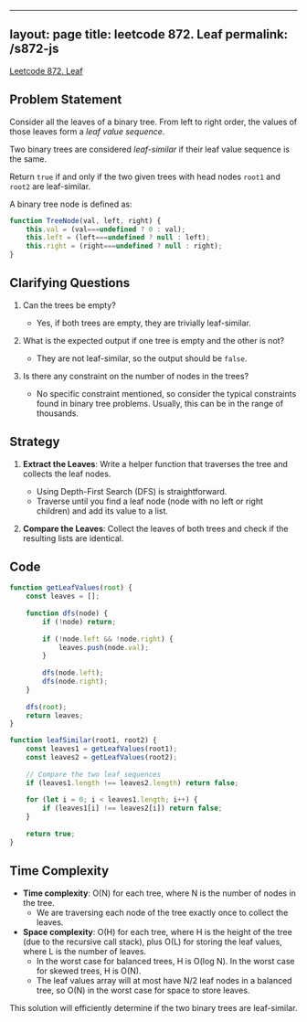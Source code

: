 
---
layout: page
title: leetcode 872. Leaf
permalink: /s872-js
---
[Leetcode 872. Leaf](https://algoadvance.github.io/algoadvance/l872)
## Problem Statement

Consider all the leaves of a binary tree. From left to right order, the values of those leaves form a *leaf value sequence*.

Two binary trees are considered *leaf-similar* if their leaf value sequence is the same.

Return `true` if and only if the two given trees with head nodes `root1` and `root2` are leaf-similar.

A binary tree node is defined as:
```javascript
function TreeNode(val, left, right) {
    this.val = (val===undefined ? 0 : val);
    this.left = (left===undefined ? null : left);
    this.right = (right===undefined ? null : right);
}
```

## Clarifying Questions

1. Can the trees be empty?
   - Yes, if both trees are empty, they are trivially leaf-similar.

2. What is the expected output if one tree is empty and the other is not?
   - They are not leaf-similar, so the output should be `false`.

3. Is there any constraint on the number of nodes in the trees?
   - No specific constraint mentioned, so consider the typical constraints found in binary tree problems. Usually, this can be in the range of thousands.

## Strategy

1. **Extract the Leaves**: Write a helper function that traverses the tree and collects the leaf nodes.
   - Using Depth-First Search (DFS) is straightforward.
   - Traverse until you find a leaf node (node with no left or right children) and add its value to a list.
   
2. **Compare the Leaves**: Collect the leaves of both trees and check if the resulting lists are identical.

## Code

```javascript
function getLeafValues(root) {
    const leaves = [];
    
    function dfs(node) {
        if (!node) return;
      
        if (!node.left && !node.right) {
            leaves.push(node.val);
        }
        
        dfs(node.left);
        dfs(node.right);
    }
    
    dfs(root);
    return leaves;
}

function leafSimilar(root1, root2) {
    const leaves1 = getLeafValues(root1);
    const leaves2 = getLeafValues(root2);
  
    // Compare the two leaf sequences
    if (leaves1.length !== leaves2.length) return false;
  
    for (let i = 0; i < leaves1.length; i++) {
        if (leaves1[i] !== leaves2[i]) return false;
    }
  
    return true;
}
```

## Time Complexity

- **Time complexity**: O(N) for each tree, where N is the number of nodes in the tree.
  - We are traversing each node of the tree exactly once to collect the leaves.
- **Space complexity**: O(H) for each tree, where H is the height of the tree (due to the recursive call stack), plus O(L) for storing the leaf values, where L is the number of leaves.
  - In the worst case for balanced trees, H is O(log N). In the worst case for skewed trees, H is O(N).
  - The leaf values array will at most have N/2 leaf nodes in a balanced tree, so O(N) in the worst case for space to store leaves.

This solution will efficiently determine if the two binary trees are leaf-similar.